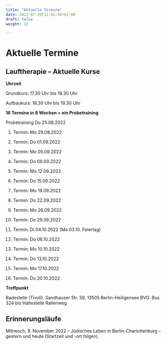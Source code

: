 ```yaml
---
title: "Aktuelle Termine"
date: 2022-07-28T12:02:56+02:00
draft: false
weight: 12

---
```


# Aktuelle Termine


## Lauftherapie – Aktuelle Kurse 

__Uhrzeit__

Grundkurs: 17.30 Uhr bis 18.30 Uhr

Aufbaukurs: 18.30 Uhr bis 19.30 Uhr

__16 Termine in 8 Wochen + ein Probetraining__

Probetraining Do 25.08.2022 

1. Termin: 
Mo 
29.08.2022

2. Termin:
Do 
01.09.2022

3. Termin:
Mo
05.09.2022

4. Termin:
Do
08.09.2022

5. Termin:
Mo
12.09.2022

6. Termin:
Do
15.09.2022

7. Termin:
Mo
19.09.2022

8. Termin:
Do
22.09.2022

9. Termin:
Mo
26.09.2022

10. Termin:
Do 
29.09.2022

11. Termin:
Di
04.10.2022
(Mo 03.10. Feiertag)

12. Termin:
Do 
06.10.2022

13. Termin:
Mo
10.10.2022

14. Termin:
Do
13.10.2022

15. Termin:
Mo
17.10.2022

16. Termin:
Do
20.10.2022


__Treffpunkt__

Badestelle (Tivoli), Sandhauser Str. 59, 13505 Berlin-Heiligensee
BVG: Bus 324 bis Haltestelle Rallenweg 


## Erinnerungsläufe 

Mittwoch, 9. November 2022 – Jüdisches Leben in Berlin-Charlottenburg – gestern und heute (Startzeit und -ort folgen)
